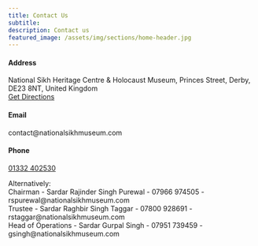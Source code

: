 ```yaml
---
title: Contact Us
subtitle:
description: Contact us
featured_image: /assets/img/sections/home-header.jpg
---
```


<div class="container">
    <div class="row">
        <div class="col-lg-4 col-md-6">
        <div class="info info-hover">
            <div class="icon icon-shape icon-shape-primary icon-lg shadow rounded-circle text-primary">
            <i class="ni ni-square-pin"></i>
            </div>
            <h4 class="info-title">Address</h4>
            <p class="description px-0">
            National Sikh Heritage Centre & Holocaust Museum,
            Princes Street,
            Derby,
            DE23 8NT,
            United Kingdom
            <br />
            <a href="https://www.google.com/maps/dir//149+Princes+St,+Pear+Tree,+Derby+DE23+8NT/@52.9013634,-1.5540054,12z/data=!4m8!4m7!1m0!1m5!1m1!1s0x4879f0e12d9b723b:0x86d13cd378a9dc7c!2m2!1d-1.4716053!2d52.9013919?entry=ttu" target="_blank">Get Directions</a>
            </p>
        </div>
        </div>
        <div class="col-lg-4 col-md-6">
        <div class="info info-hover">
            <div class="icon icon-shape icon-shape-primary icon-lg shadow rounded-circle text-primary">
            <i class="ni ni-email-83"></i>
            </div>
            <h4 class="info-title">Email</h4>
            <p class="description px-0">contact@nationalsikhmuseum.com</p>
        </div>
        </div>
        <div class="col-lg-4 col-md-6">
        <div class="info info-hover">
            <div class="icon icon-shape icon-shape-primary icon-lg shadow rounded-circle text-primary">
            <i class="ni ni-mobile-button"></i>
            </div>
            <h4 class="info-title">Phone</h4>
            <p class="description px-0"><a href="tel:00441332402530">01332 402530</a></p>
        </div>
        </div>
    </div>
    <p class="text-center">
        Alternatively:<br/>
        Chairman - Sardar Rajinder Singh Purewal - 07966 974505 - rspurewal@nationalsikhmuseum.com <br>
        Trustee - Sardar Raghbir Singh Taggar - 07800 928691 - rstaggar@nationalsikhmuseum.com <br>
        Head of Operations - Sardar Gurpal Singh - 07951 739459 - gsingh@nationalsikhmuseum.com</p>
</div>
